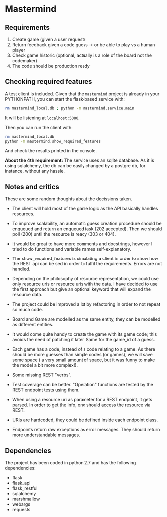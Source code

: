 # Mastermind

## Requirements
1. Create game (given a user request)  
2. Return feedback given a code guess  -> or be able to play vs a human player
3. Check game historic (optional, actually is a role of the board not the codemaker)  
4. The code should be production ready  

## Checking required features
A test client is included. Given that the ```mastermind``` project is already
 in your PYTHONPATH, you can start the flask-based service with:

```bash
rm mastermind_local.db ; python -m mastermind.service.main
```
It will be listening at ```localhost:5000```.  

Then you can run the client with:
```bash
rm mastermind_local.db
python -m mastermind.show_required_features
```
And check the results printed in the console.

**About the 4th requirement:** The service uses an sqlite database. As it is using sqlalchemy, the db can
be easily changed by a postgre db, for instance, without any hassle. 

## Notes and critics

These are some random thoughts about the decissions taken.

- The client will hold most of the game logic as the API basically 
handles resources.

- To improve scalability, an automatic guess creation procedure should be enqueued
and return an enqueued task (202 accepted). Then we should poll (200) until the resource 
is ready (303 or 404).

- It would be great to have more comments and docstrings, however I tried to do functions
and variable names self-explanatory.
 
- The show_required_features is simulating a client in order to show how the REST 
api can be sed in order to fulfil the requirements. Errors are not handled.

- Depending on the philosophy of resource representation, we could use only resource uris
or resource uris with the data. I have decided to use the first approach but give 
an optional keyword that will expand the resource data.

- The project could be improved a lot by refactoring in order to not repeat so much code.

- Board and Game are modelled as the same entity, they can be modelled as different entities.

- It would come quite handy to create the game with its game code; this avoids the need of 
patching it later. Same for the game_id of a guess.

- Each game has a code, instead of a code relating to a game. As there should
be more guesses than simple codes (or games), we will save some space (
a very small amount of space, but it was funny to make the model a bit more complex!).

- Some missing REST "verbs". 

- Test coverage can be better. "Operation" functions are tested
 by the REST endpoint tests using them.
 
- When using a resource uri as parameter for a REST endpoint, it gets parsed. In order
to get the info, one should access the resource via REST.

- URIs are hardcoded, they could be defined inside each endpoint class.

- Endpoints return raw exceptions as error messages. They should return 
more understandable messages.

## Dependencies
The project has been coded in python 2.7 and has the following dependencies:  

* flask
* flask_api
* flask_restful
* sqlalchemy
* marshmallow
* webargs
* requests
